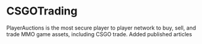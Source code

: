 # CSGOTrading
PlayerAuctions is the most secure player to player network to buy, sell, and trade MMO game assets, including CSGO trade.
Added published articles
